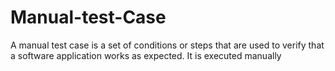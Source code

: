 # Manual-test-Case
A manual test case is a set of conditions or steps that are used to verify that a software application works as expected. It is executed manually
